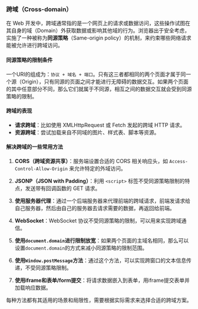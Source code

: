 ### 跨域（Cross-domain）

在 Web 开发中，跨域通常指的是一个网页上的请求或数据访问，这些操作试图在其自身的域（Domain）外获取数据或影响其他域的行为。浏览器出于安全考虑，实施了一种被称为**同源策略**（Same-origin policy）的机制，来约束哪些网络请求能被允许进行跨域访问。

#### 同源策略的限制条件

一个URI的组成为：`协议 + 域名 + 端口`。只有这三者都相同的两个页面才属于同一个源（Origin），只有同源的页面之间才能进行无障碍的数据交互。如果两个页面的其中任意部分不同，那么它们就属于不同源，相互之间的数据交互就会受到同源策略的限制。

#### 跨域的表现

- **请求跨域**：比如使用 XMLHttpRequest 或 Fetch 发起的跨域 HTTP 请求。
- **资源跨域**：尝试加载来自不同域的图片、样式表、脚本等资源。

#### 解决跨域的一些常用方法

1. **CORS（跨域资源共享）**：服务端设置合适的 CORS 相关响应头，如 `Access-Control-Allow-Origin` 来允许特定的外域访问。
   
2. **JSONP（JSON with Padding）**：利用 `<script>` 标签不受同源策略限制的特点，发送带有回调函数的 GET 请求。

3. **使用服务器代理**：通过一个后端服务器来代理前端的跨域请求，前端发请求给自己服务器，然后由自己的服务器去请求需要的数据，再返回给前端。

4. **WebSocket**：WebSocket 协议不受同源策略的限制，可以用来实现跨域通信。

5. **使用`document.domain`进行限制放宽**：如果两个页面的主域名相同，那么可以设置`document.domain`的方式来减小同源策略的限制范围。

6. **使用`Window.postMessage`方法**：通过这个方法，可以实现跨窗口的文本信息传递，不受同源策略限制。

7. **使用iframe和表单/form提交**：将请求数据嵌入到表单，用iframe提交表单并加载响应数据。

每种方法都有其适用的场景和局限性，需要根据实际需求来选择合适的跨域方案。